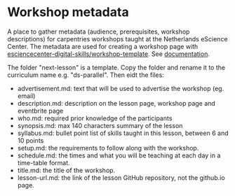 # Workshop metadata

A place to gather metadata (audience, prerequisites, workshop descriptions) for
carpentries workshops taught at the Netherlands eScience Center. The metadata are
used for creating a workshop page with
[esciencecenter-digital-skills/workshop-template](https://github.com/esciencecenter-digital-skills/workshop-template).
See
[documentation](https://github.com/esciencecenter-digital-skills/next-workshop-template#required-information-and-customizing-your-workshop-page).

The folder "next-lesson" is a template. Copy the folder and rename it to the
curriculum name e.g. "ds-parallel". Then eidt the files:

-    advertisement.md: text that will be used to advertise the workshop (eg. email)
-    description.md: description on the lesson page, workshop page and eventbrite page
-    who.md: required prior knowledge of the participants
-    synopsis.md: max 140 characters summary of the lesson
-    syllabus.md: bullet point list of skills taught in this lesson, between 6 and 10 points
-    setup.md: the requirements to follow along with the workshop.
-    schedule.md: the times and what you will be teaching at each day in a time-table format.
-    title.md: the title of the workshop.
-    lesson-url.md: the link of the lesson GitHub repository, not the github.io page.
